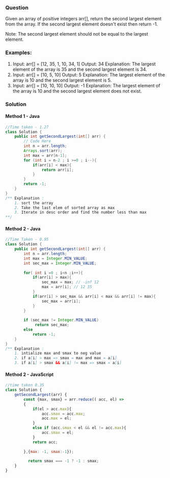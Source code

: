 ### Question
Given an array of positive integers arr[], return the second largest element from the array. If the second largest element doesn't exist then return -1.

Note: The second largest element should not be equal to the largest element.

### Examples:

1. Input: arr[] = [12, 35, 1, 10, 34, 1]
Output: 34
Explanation: The largest element of the array is 35 and the second largest element is 34.
2. Input: arr[] = [10, 5, 10]
Output: 5
Explanation: The largest element of the array is 10 and the second largest element is 5.
3. Input: arr[] = [10, 10, 10]
Output: -1
Explanation: The largest element of the array is 10 and the second largest element does not exist.

### Solution 
#### Method 1 - Java
``` java
//Time taken - 1.27
class Solution {
    public int getSecondLargest(int[] arr) {
        // Code Here
        int n = arr.length; 
        Arrays.sort(arr);
        int max = arr[n-1];
        for (int i = n-2 ; i >=0 ; i--){
            if(arr[i] < max){
                return arr[i];
            }
        }
        return -1;
    }
}
/** Explanation :
    1. sort the array
    2. Take the last elem of sorted array as max
    3. Iterate in desc order and find the number less than max
**/

```
#### Method 2 - Java
```java
//Time Taken - 0.95 
class Solution {
    public int getSecondLargest(int[] arr) {
        int n = arr.length;
        int max = Integer.MIN_VALUE;
        int sec_max = Integer.MIN_VALUE;
        
        for( int i =0 ; i<n ;i++){
            if(arr[i] > max){
                sec_max = max; // -inf 12 
                max = arr[i]; // 12 35
            }
            if(arr[i] > sec_max && arr[i] < max && arr[i] != max){
                sec_max = arr[i];
            }
        }
        
        if (sec_max != Integer.MIN_VALUE)
             return sec_max;
        else
            return -1;
    }
}
/** Explanation : 
    1. intialize max and smax to neg value
    2. if a[i] > max => smax = max and max = a[i]
    3. if a[i] > smax && a[i] != max => smax = a[i] 
```
#### Method 2 - JavaScript
```javascript
//time taken 0.35
class Solution {
    getSecondLargest(arr) {
        const {max, smax} = arr.reduce(( acc, el) =>
        {
            if(el > acc.max){
                acc.smax = acc.max;
                acc.max = el;
            }
            else if (acc.smax < el && el != acc.max){
                acc.smax = el;
            }
            return acc;
            
        },{max: -1, smax:-1});
        
          return smax === -1 ? -1 : smax;
    }
}
```
         
